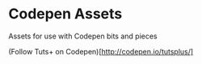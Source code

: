 # Codepen Assets
Assets for use with Codepen bits and pieces

(Follow Tuts+ on Codepen)[http://codepen.io/tutsplus/]
